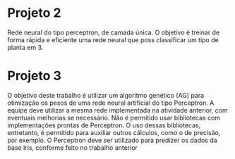 # Projeto 2

Rede neural do tipo perceptron, de camada única. O objetivo é treinar de forma rápida e eficiente uma rede neural que poss classificar um tipo de planta em 3. 

# Projeto 3

O objetivo deste trabalho é utilizar um algoritmo genético (AG) para otimização os
pesos de uma rede neural artificial do tipo Perceptron. A equipe deve utilizar a mesma
rede implementada na atividade anterior, com eventuais melhorias se necessário. Não
é permitido usar bibliotecas com implementações prontas de Perceptron. O uso dessas
bibliotecas, entretanto, é permitido para auxiliar outros cálculos, como o de precisão, por
exemplo. O Perceptron deve ser utilizado para predizer os dados da base Iris, conforme
feito no trabalho anterior
